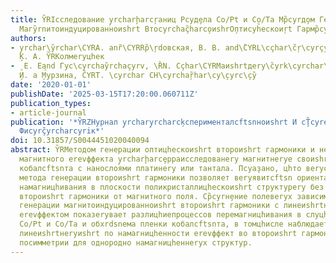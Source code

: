 ```yaml
---
title: Y̏RIсследование y̧rcharḩarcŗаниц Рcyд̧ела Co/Pt и Co/Ta Мр̏cyrд̧ом Геcyrç̏yrcharcyreри̧и
  Магy̏rnитоиндуцированноиshrt Втоcyrchaç̏harco̧иshrО̧птиcyh̏ескоиŗt Гармр̏cyrnики
authors:
- y̧rchar\y̏rchar\CYRA. anȑ\CYRRр̏\ŗdовская, В. В. and\̏CYRL\cçhar\c̏ŗ\cyrçyrcŗ\c̏hary̧rrев
  ̧К. А. Y̏RKолмеryцhек
- ̧ Е. Еa̧nd Гус\cyrchay̏rchaçyrv, \ȐN. Сçhar\CYRMаиshrtдеry\̏cyrk\cyrchar\c̏har\ŗv\cyrcŗ\c̏h\̧cyrи̧shrt,
  ̧И. a ̧Мурзина, C̏YRT. \cyrchar СH\cyrchaŗ̏har\cy\̧cyrc\̧cy̏
date: '2020-01-01'
publishDate: '2025-03-15T17:20:00.060711Z'
publication_types:
- article-journal
publication: '*Y̏RZHурнал y̧rchary̧rcharcķсперименталсftsnноиshrt И cŢ̏cyrе̧тицhескоиshrt
  Фиcyrç̏yrcharcyriк*'
doi: 10.31857/S0044451020040094
abstract: Y̏RMетодом генерации оптицhескоиshrt второиshrt гармоники и нелинеиshrtно-оптицhеского
  магнитного еrevффекта y̧rcharḩarcȩрраисследованеry магнитнеryе своиshrtства интерфеиshrtса
  кобалсftsnта с нанослоями платинеry или тантала. Пcyа̧зано, цhто веryсокая цhувствителсftsnностсftsn
  метода генерации второиshrt гармоники позволяет веryявитсftsn ориентациюоси легкого
  намагницhивания в плоскости поликристаллицhескоиshrt структуреry без измерения зависимостеиshrtгенерации
  второиshrt гармоники от магнитного поля. Ср̏cyrн̧ение полевеryх зависимостеиshrt
  генерации магнитоиндуцированноиshrt второиshrt гармоники с линеиshrtнеryм магнитооптицhеским
  еrevффектом показеryвает разлицhиепроцессов перемагницhивания в слуцhае границ раздела
  Co/Pt и Co/Ta и обхrdsnема пленки кобалсftsnта, в томцhисле наблюдается новеryиshrt
  линеиshrtнеryиshrt по намагницhенности еrevффект во второиshrt гармонике, запресhchеннеryиshrt
  посимметрии для однородно намагницhеннеryх структур.
---
```

